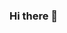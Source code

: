 ### Hi there 👋

<!--
**Ag6793/Ag6793** is a ✨ _special_ ✨ repository because its `README.md` (this file) appears on your GitHub profile.

Here are some ideas to get you started:

- 🔭 I’m currently working on
- 🌱 I’m currently learning React, MERN and Java
- :art: ![Link to portfolio web page](https://ag6793.github.io/Portfolio-with-React/)
- 😄 Pronouns: She/Her
-->
